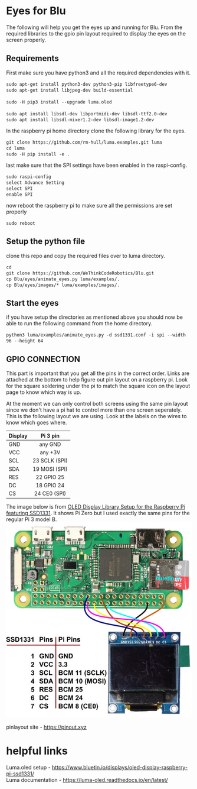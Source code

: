 # Eyes for Blu

The following will help you get the eyes up and running for Blu. From the required libraries to the gpio pin layout required to display the eyes on the screen properly.

## Requirements

First make sure you have python3 and all the required dependencies with it.
```
sudo apt-get install python3-dev python3-pip libfreetype6-dev 
sudo apt-get install libjpeg-dev build-essential

sudo -H pip3 install --upgrade luma.oled

sudo apt install libsdl-dev libportmidi-dev libsdl-ttf2.0-dev
sudo apt install libsdl-mixer1.2-dev libsdl-image1.2-dev
```

In the raspberry pi home directory clone the following library for the eyes.
```
git clone https://github.com/rm-hull/luma.examples.git luma
cd luma
sudo -H pip install -e .
```

last make sure that the SPI settings have been enabled in the raspi-config.
```
sudo raspi-config
select Advance Setting
select SPI
enable SPI
```

now reboot the raspberry pi to make sure all the permissions are set properly
```
sudo reboot
```

## Setup the python file

clone this repo and copy the required files over to luma directory.
```
cd
git clone https://github.com/WeThinkCodeRobotics/Blu.git
cp Blu/eyes/animate_eyes.py luma/examples/.
cp Blu/eyes/images/* luma/examples/images/.
```

## Start the eyes

if you have setup the directories as mentioned above you should now be able to run the following command from the home directory.
```
python3 luma/examples/animate_eyes.py -d ssd1331.conf -i spi --width 96 --height 64
```

## GPIO CONNECTION

This part is important that you get all the pins in the correct order.
Links are attached at the bottom to help figure out pin layout on a raspberry pi. Look for the square soldering under the pi to match the square icon on the layout page to know which way is up.  

At the moment we can only control both screens using the same pin layout since we don't have a pi hat to control more than one screen seperately. This is the following layout we are using. Look at the labels on the wires to know which goes where. 

| Display        | Pi 3 pin       |
| -------------- |:--------------:|
| GND            | any GND        |
| VCC            | any +3V        |
| SCL            | 23 SCLK (SPI)  |
| SDA            | 19 MOSI (SPI)  |
| RES            | 22 GPIO 25     |
| DC             | 18 GPIO 24     |
| CS             | 24 CE0 (SPI)   |

The image below is from [OLED Display Library Setup for the Raspberry Pi featuring SSD1331](https://www.bluetin.io/displays/oled-display-raspberry-pi-ssd1331/).
It shows Pi Zero but I used exactly the same pins for the regular Pi 3 model B.
![OLED Display Library Setup for the Raspberry Pi featuring SSD1331](docs/images/ssd1331-oled-display-raspberry-pi-connection.jpg)

pinlayout site - https://pinout.xyz

# helpful links

Luma.oled setup - https://www.bluetin.io/displays/oled-display-raspberry-pi-ssd1331/  
Luma documentation - https://luma-oled.readthedocs.io/en/latest/  
